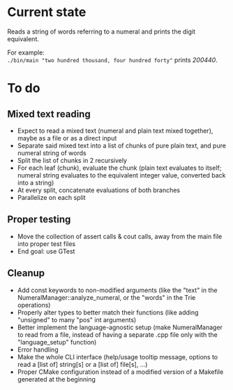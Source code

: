 # Current state
Reads a string of words referring to a numeral and prints the digit equivalent.

For example:  
`./bin/main "two hundred thousand, four hundred forty"` prints *200440*.

# To do

## Mixed text reading
- Expect to read a mixed text (numeral and plain text mixed together), maybe as a file or as a direct input
- Separate said mixed text into a list of chunks of pure plain text, and pure numeral string of words
- Split the list of chunks in 2 recursively
- For each leaf (chunk), evaluate the chunk (plain text evaluates to itself; numeral string evaluates to the equivalent integer value, converted back into a string)
- At every split, concatenate evaluations of both branches
- Parallelize on each split

## Proper testing
- Move the collection of assert calls & cout calls, away from the main file into proper test files
- End goal: use GTest

## Cleanup
- Add const keywords to non-modified arguments (like the "text" in the NumeralManager::analyze_numeral, or the "words" in the Trie operations)
- Properly alter types to better match their functions (like adding "unsigned" to many "pos" int arguments)
- Better implement the language-agnostic setup (make NumeralManager to read from a file, instead of having a separate .cpp file only with the "language_setup" function)
- Error handling
- Make the whole CLI interface (help/usage tooltip message, options to read a [list of] string[s] or a [list of] file[s], ...)
- Proper CMake configuration instead of a modified version of a Makefile generated at the beginning
